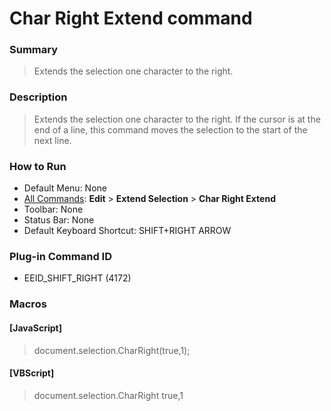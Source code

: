 # Char Right Extend command

### Summary

> Extends the selection one character to the right.

### Description

> Extends the selection one character to the right. If the cursor is at the end
> of a line, this command moves the selection to the start of the next line.

### How to Run

- Default Menu: None
- [All Commands](../tools/all_commands): **Edit** \> **Extend Selection**
\> **Char Right Extend**
- Toolbar: None
- Status Bar: None
- Default Keyboard Shortcut: SHIFT+RIGHT ARROW

### Plug-in Command ID

- EEID\_SHIFT\_RIGHT (4172)

### Macros

#### \[JavaScript\]

> document.selection.CharRight(true,1);

#### \[VBScript\]

> document.selection.CharRight true,1
